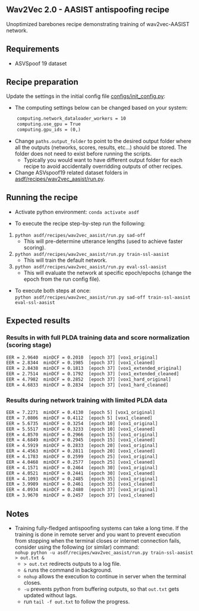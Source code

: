 ## Wav2Vec 2.0 - AASIST antispoofing recipe

Unoptimized barebones recipe demonstrating training of wav2vec-AASIST network.

## Requirements
- ASVSpoof 19 dataset

## Recipe preparation

Update the settings in the initial config file [configs/init_config.py](configs/init_config.py):

- The computing settings below can be changed based on your system:
  
```txt
    computing.network_dataloader_workers = 10
    computing.use_gpu = True
    computing.gpu_ids = (0,)
```

- Change `paths.output_folder` to point to the desired output folder where all the outputs (networks, scores, results, etc...) should be stored. The folder does not need to exist before running the scripts.
  - Typically you would want to have different output folder for each recipe to avoid accidentally overridding outputs of other recipes.
- Change ASVspoof19 related dataset folders in [asdf/recipes/wav2vec_aasist/run.py](asdf/recipes/wav2vec_aasist/run.py).

## Running the recipe

- Activate python environment: `conda activate asdf`

- To execute the recipe step-by-step run the following:
1) `python asdf/recipes/wav2vec_aasist/run.py sad-off`
    - This will pre-determine utterance lengths (used to achieve faster scoring). 
2) `python asdf/recipes/wav2vec_aasist/run.py train-ssl-aasist`
      - This will train the default network.
3) `python asdf/recipes/wav2vec_aasist/run.py eval-ssl-aasist`
    - This will evaluate the network at specific epoch/epochs (change the epoch from the run config file).

- To execute both steps at once: \
    `python asdf/recipes/wav2vec_aasist/run.py sad-off train-ssl-aasist eval-ssl-aasist`

## Expected results

### Results in with full PLDA training data and score normalization (scoring stage)

``` txt
EER = 2.9640  minDCF = 0.2010  [epoch 37] [vox1_original]
EER = 2.8344  minDCF = 0.1985  [epoch 37] [vox1_cleaned]
EER = 2.8438  minDCF = 0.1813  [epoch 37] [vox1_extended_original]
EER = 2.7514  minDCF = 0.1792  [epoch 37] [vox1_extended_cleaned]
EER = 4.7982  minDCF = 0.2852  [epoch 37] [vox1_hard_original]
EER = 4.6833  minDCF = 0.2834  [epoch 37] [vox1_hard_cleaned]
```

### Results during network training with limited PLDA data

``` txt
EER = 7.2271  minDCF = 0.4130  [epoch 5] [vox1_original]
EER = 7.0806  minDCF = 0.4112  [epoch 5] [vox1_cleaned]
EER = 5.6735  minDCF = 0.3254  [epoch 10] [vox1_original]
EER = 5.5517  minDCF = 0.3233  [epoch 10] [vox1_cleaned]
EER = 4.8570  minDCF = 0.2966  [epoch 15] [vox1_original]
EER = 4.6849  minDCF = 0.2945  [epoch 15] [vox1_cleaned]
EER = 4.5919  minDCF = 0.2833  [epoch 20] [vox1_original]
EER = 4.4563  minDCF = 0.2811  [epoch 20] [vox1_cleaned]
EER = 4.1783  minDCF = 0.2599  [epoch 25] [vox1_original]
EER = 4.0468  minDCF = 0.2577  [epoch 25] [vox1_cleaned]
EER = 4.1571  minDCF = 0.2464  [epoch 30] [vox1_original]
EER = 4.0521  minDCF = 0.2441  [epoch 30] [vox1_cleaned]
EER = 4.1093  minDCF = 0.2485  [epoch 35] [vox1_original]
EER = 3.9989  minDCF = 0.2461  [epoch 35] [vox1_cleaned]
EER = 4.0934  minDCF = 0.2480  [epoch 37] [vox1_original]
EER = 3.9670  minDCF = 0.2457  [epoch 37] [vox1_cleaned]
```



## Notes

- Training fully-fledged antispoofing systems can take a long time. If the training is done in remote server and you want to prevent execution from stopping when the terminal closes or internet connection fails, consider using the following (or similar) command: \
    `nohup python -u asdf/recipes/wav2vec_aasist/run.py train-ssl-aasist > out.txt &`
  - `> out.txt` redirects outputs to a log file.
  - `&` runs the command in background.
  - `nohup` allows the execution to continue in server when the terminal closes.
  - `-u` prevents python from buffering outputs, so that `out.txt` gets updated without lags.
  - run `tail -f out.txt` to follow the progress.

